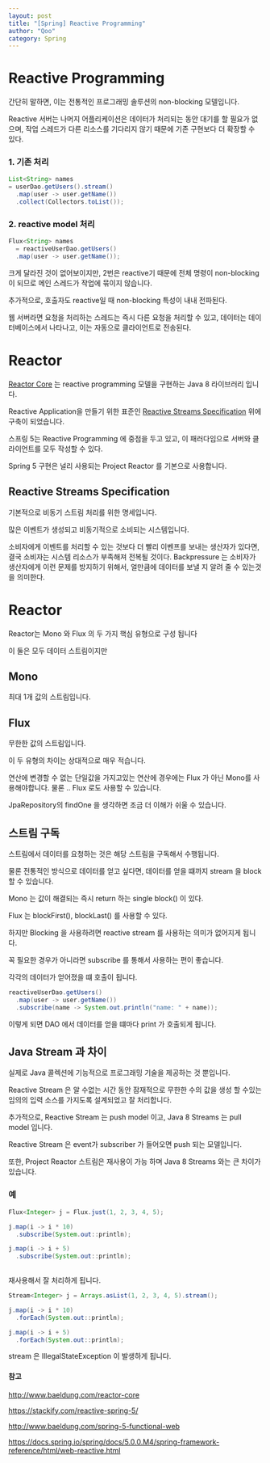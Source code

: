 ```yaml
---
layout: post
title: "[Spring] Reactive Programming"
author: "Qoo"
category: Spring
---
```

# Reactive Programming
간단히 말하면, 이는 전통적인 프로그래밍 솔루션의 non-blocking 모델입니다.

Reactive 서버는 나머지 어플리케이션은 데이터가 처리되는 동안 대기를 할 필요가 없으며, 작업 스레드가 다른 리소스를 기다리지 않기 때문에 기존 구현보다 더 확장할 수 있다.

### 1. 기존 처리 
```java
List<String> names 
= userDao.getUsers().stream()
  .map(user -> user.getName())
  .collect(Collectors.toList());
```

### 2. reactive model 처리
```java
Flux<String> names 
  = reactiveUserDao.getUsers()
  .map(user -> user.getName());
```

크게 달라진 것이 없어보이지만, 2번은 reactive기 때문에 전체 명령이 non-blocking이 되므로 메인 스레드가 작업에 묶이지 않습니다.

추가적으로, 호출자도 reactive일 때 non-blocking 특성이 내내 전파된다.

웹 서버라면 요청을 처리하는 스레드는 즉시 다른 요청을 처리할 수 있고, 데이터는 데이터베이스에서 나타나고, 이는 자동으로 클라이언트로 전송된다.


# Reactor
[Reactor Core](https://github.com/reactor/reactor-core) 는 reactive programming  모델을 구현하는 Java 8 라이브러리 입니다.

Reactive Application을 만들기 위한 표준인 [Reactive Streams Specification](http://www.reactive-streams.org/) 위에 구축이 되었습니다.

스프링 5는 Reactive Programming 에 중점을 두고 있고, 이 패러다임으로 서버와 클라이언트를 모두 작성할 수 있다.

Spring 5 구현은 널리 사용되는 Project Reactor 를 기본으로 사용합니다.

## Reactive Streams Specification
기본적으로 비동기 스트림 처리를 위한 명세입니다.

많은 이벤트가 생성되고 비동기적으로 소비되는 시스템입니다.

소비자에게 이벤트를 처리할 수 있는 것보다 더 빨리 이벤프를 보내는 생산자가 있다면, 결국 소비자는 시스템 리소스가 부족해져 전복될 것이다.
Backpressure 는 소비자가 생산자에게 이런 문제를 방지하기 위해서, 얼만큼에 데이터를 보낼 지 알려 줄 수 있는것을 의미한다.


# Reactor
Reactor는 Mono 와  Flux 의 두 가지 핵심 유형으로 구성  됩니다

이 둘은 모두 데이터 스트림이지만 

## Mono
최대 1개 값의 스트림입니다.

## Flux
무한한 값의 스트림입니다.

이 두 유형의 차이는 상대적으로 매우 적습니다.

연산에 변경할 수 없는 단일값을 가지고있는 연산에 경우에는 Flux 가 아닌  Mono를 사용해야합니다.
물론 .. Flux 로도 사용할 수 있습니다.

JpaRepository의 findOne 을 생각하면 조금 더 이해가 쉬울 수 있습니다.

## 스트림 구독
스트림에서 데이터를 요청하는 것은 해당 스트림을 구독해서 수행됩니다.

물론 전통적인 방식으로 데이터를 얻고 싶다면, 데이터를 얻을 떄까지 stream 을 block 할 수 있습니다.

Mono 는 값이 해결되는 즉시 return 하는 single block() 이 있다.

Flux 는 blockFirst(), blockLast() 를 사용할 수 있다.

하지만 Blocking 을 사용하려면 reactive stream 를 사용하는 의미가 없어지게 됩니다.

꼭 필요한 경우가 아니라면 subscribe 를 통해서 사용하는 편이 좋습니다. 

각각의 데이터가 얻어졌을 떄 호출이 됩니다.

```java
reactiveUserDao.getUsers()
  .map(user -> user.getName())
  .subscribe(name -> System.out.println("name: " + name));
```
이렇게 되면 DAO 에서 데이터를 얻을 떄마다 print 가 호출되게 됩니다.

## Java Stream 과 차이
실제로 Java 콜렉션에 기능적으로 프로그래밍 기술을 제공하는 것 뿐입니다.
 
Reactive Stream 은 알 수없는 시간 동안 잠재적으로 무한한 수의 값을 생성 할 수있는 임의의 입력 소스를 가지도록 설계되었고 잘 처리합니다.

추가적으로, Reactive Stream 는 push model 이고, Java 8 Streams 는 pull model 입니다.

Reactive Stream 은 event가 subscriber 가 들어오면 push 되는 모델입니다. 

또한, Project Reactor 스트림은 재사용이 가능 하며 Java 8 Streams 와는 큰 차이가 있습니다.

### 예 
```java
Flux<Integer> j = Flux.just(1, 2, 3, 4, 5);

j.map(i -> i * 10)
  .subscribe(System.out::println);

j.map(i -> i + 5)
  .subscribe(System.out::println);
  
```
재사용해서 잘 처리하게 됩니다.

```java
Stream<Integer> j = Arrays.asList(1, 2, 3, 4, 5).stream();

j.map(i -> i * 10)
  .forEach(System.out::println);

j.map(i -> i + 5)
  .forEach(System.out::println);
```
stream 은 IllegalStateException 이 발생하게 됩니다.

#### 참고
http://www.baeldung.com/reactor-core

https://stackify.com/reactive-spring-5/

http://www.baeldung.com/spring-5-functional-web

https://docs.spring.io/spring/docs/5.0.0.M4/spring-framework-reference/html/web-reactive.html